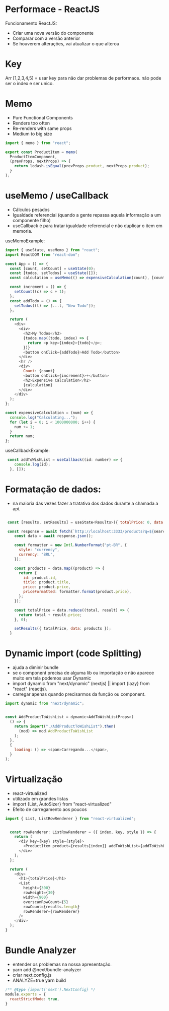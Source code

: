 # Performace - ReactJS

 Funcionamento ReactJS:
  - Criar uma nova versão do componente
  - Comparar com a versão anterior
  - Se houverem alterações, vai atualizar o que alterou

# Key

Arr [1,2,3,4,5] = usar key para não dar problemas de performace.
não pode ser o index e ser unico.
 # Memo

   - Pure Functional Components
  -  Renders too often
 - Re-renders with same props
  - Medium to big size

```js
import { memo } from "react";

export const ProductItem = memo(
  ProductItemComponent,
  (prevProps, nextProps) => {
    return lodash.isEqual(prevProps.product, nextProps.product);
  }
);
```
 

#  useMemo / useCallback
  
  - Cálculos pesados
  - Igualdade referencial (quando a gente repassa aquela informação a um componente filho)
  - useCallback é para tratar igualdade referencial e não duplicar o item em memoria.

useMemoExample:

```js
import { useState, useMemo } from "react";
import ReactDOM from "react-dom";

const App = () => {
  const [count, setCount] = useState(0);
  const [todos, setTodos] = useState([]);
  const calculation = useMemo(() => expensiveCalculation(count), [count]);

  const increment = () => {
    setCount((c) => c + 1);
  };
  const addTodo = () => {
    setTodos((t) => [...t, "New Todo"]);
  };

  return (
    <div>
      <div>
        <h2>My Todos</h2>
        {todos.map((todo, index) => {
          return <p key={index}>{todo}</p>;
        })}
        <button onClick={addTodo}>Add Todo</button>
      </div>
      <hr />
      <div>
        Count: {count}
        <button onClick={increment}>+</button>
        <h2>Expensive Calculation</h2>
        {calculation}
      </div>
    </div>
  );
};

const expensiveCalculation = (num) => {
  console.log("Calculating...");
  for (let i = 0; i < 1000000000; i++) {
    num += 1;
  }
  return num;
};


```
useCallbackExample: 

```js
 const addToWishList = useCallback((id: number) => {
    console.log(id);
  }, []);
```

# Formatação de dados:

- na maioria das vezes fazer a tratativa dos dados durante a chamada a api.

```js

 const [results, setResults] = useState<Results>({ totalPrice: 0, data: [] });

 const response = await fetch(`http://localhost:3333/products?q=${search}`);
    const data = await response.json();

    const formatter = new Intl.NumberFormat("pt-BR", {
      style: "currency",
      currency: "BRL",
    });

    const products = data.map((product) => {
      return {
        id: product.id,
        title: product.title,
        price: product.price,
        priceFormatted: formatter.format(product.price),
      };
    });

    const totalPrice = data.reduce((total, result) => {
      return total + result.price;
    }, 0);

    setResults({ totalPrice, data: products });
  }

```

# Dynamic import (code Splitting)

- ajuda a diminir bundle
- se o component precisa de alguma lib ou importação e não aparece muito em tela podemos usar Dynamic
- import dynamic from "next/dynamic" (nextjs) || import {lazy} from "react" (reactjs).
- carregar apenas quando precisarmos da função ou component.

```js
import dynamic from "next/dynamic";


const AddProductToWishList = dynamic<AddToWishListProps>(
  () => {
    return import("./AddProductToWishList").then(
      (mod) => mod.AddProductToWishList
    );
  },
  {
    loading: () => <span>Carregando...</span>,
  }
);

```

# Virtualização

- react-virtualized
- utilizado em grandes listas
- import {List, AutoSizer} from "react-virtualized"
- Efeito de carregamento aos poucos

```js
import { List, ListRowRenderer } from "react-virtualized";


  const rowRenderer: ListRowRenderer = ({ index, key, style }) => {
    return (
      <div key={key} style={style}>
        <ProductItem product={results[index]} addToWishList={addToWishList} />
      </div>
    );
  };

  return (
    <div>
      <h1>{totalPrice}</h1>
      <List
        height={300}
        rowHeight={30}
        width={900}
        overscanRowCount={5}
        rowCount={results.length}
        rowRenderer={rowRenderer}
      />
    </div>
  );
}
```
# Bundle Analyzer

- entender os problemas na nossa apresentação.
- yarn add @next/bundle-analyzer
- criar next.config.js
- ANALYZE=true yarn build

```js
/** @type {import('next').NextConfig} */
module.exports = {
  reactStrictMode: true,
}

```
